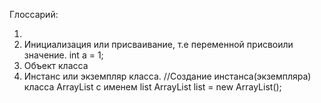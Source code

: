 Глоссарий:

1. 
2. Инициализация или присваивание, т.е переменной присвоили значение. int a = 1;
3. Объект класса
4. Инстанс или экземпляр класса.
   //Создание инстанса(экземпляра) класса ArrayList с именем list
   ArrayList list = new ArrayList();